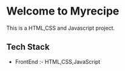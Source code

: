 <h1> Welcome to Myrecipe</h1>
<p>This is a HTML,CSS and Javascript project.</p>
<h2>Tech Stack</h2>
<ul>
<li> FrontEnd :- HTML,CSS,JavaScript</li>
</ul>
